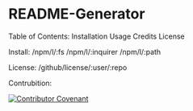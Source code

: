 # README-Generator
Table of Contents:
Installation
Usage
Credits
License


Install:
/npm/l/:fs
/npm/l/:inquirer
/npm/l/:path

License:
/github/license/:user/:repo

Contrubition:
 
[![Contributor Covenant](https://img.shields.io/badge/Contributor%20Covenant-v2.0%20adopted-ff69b4.svg)](code_of_conduct.md)
